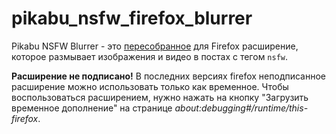 # pikabu_nsfw_firefox_blurrer
 
Pikabu NSFW Blurrer - это [пересобранное](https://github.com/qnak94/pikabu_nsfw) для Firefox расширение, которое размывает изображения и видео в постах с тегом `nsfw`.

**Расширение не подписано!**
В последних версиях firefox неподписанное расширение можно использовать только как временное. Чтобы воспользоваться расширением, нужно нажать на кнопку "Загрузить временное дополнение" на странице *about:debugging#/runtime/this-firefox*.
